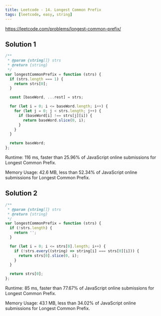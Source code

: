 ```yaml
---
title: Leetcode - 14. Longest Common Prefix
tags: [leetcode, easy, string]
---
```


https://leetcode.com/problems/longest-common-prefix/

## Solution 1

```js
/**
 * @param {string[]} strs
 * @return {string}
 */
var longestCommonPrefix = function (strs) {
  if (strs.length === 1) {
    return strs[0];
  }

  const [baseWord, ...rest] = strs;

  for (let i = 0; i <= baseWord.length; i++) {
    for (let j = 0; j < strs.length; j++) {
      if (baseWord[i] !== strs[j][i]) {
        return baseWord.slice(0, i);
      }
    }
  }

  return baseWord;
};
```

Runtime: 116 ms, faster than 25.96% of JavaScript online submissions for Longest Common Prefix.

Memory Usage: 42.6 MB, less than 52.34% of JavaScript online submissions for Longest Common Prefix.

## Solution 2

```js
/**
 * @param {string[]} strs
 * @return {string}
 */
var longestCommonPrefix = function (strs) {
  if (!strs.length) {
    return '';
  }

  for (let i = 0; i <= strs[0].length; i++) {
    if (!strs.every((string) => string[i] === strs[0][i])) {
      return strs[0].slice(0, i);
    }
  }

  return strs[0];
};
```

Runtime: 85 ms, faster than 77.67% of JavaScript online submissions for Longest Common Prefix.

Memory Usage: 43.1 MB, less than 34.02% of JavaScript online submissions for Longest Common Prefix.
